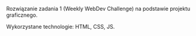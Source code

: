 Rozwiązanie zadania 1 (Weekly WebDev Challenge) na podstawie projektu graficznego.

Wykorzystane technologie:
HTML, CSS, JS.
